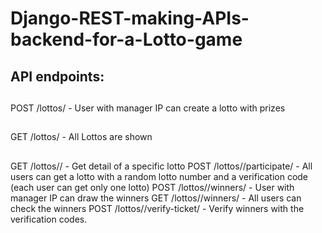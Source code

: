 # Django-REST-making-APIs-backend-for-a-Lotto-game

## API endpoints:


## 
POST /lottos/ - User with manager IP can create a lotto with prizes 
##
GET /lottos/ - All Lottos are shown
##
GET /lottos/<id>/ - Get detail of a specific lotto
POST /lottos/<id>/participate/ - All users can get a lotto with a random lotto number and a verification code (each user can get only one lotto)
POST /lottos/<id>/winners/ - User with manager IP can draw the winners
GET /lottos/<id>/winners/ - All users can check the winners
POST /lottos/<id>/verify-ticket/ - Verify winners with the verification codes.

